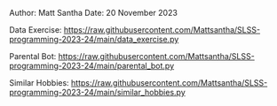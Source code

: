 Author: Matt Santha
Date: 20 November 2023

Data Exercise: https://raw.githubusercontent.com/Mattsantha/SLSS-programming-2023-24/main/data_exercise.py

Parental Bot: https://raw.githubusercontent.com/Mattsantha/SLSS-programming-2023-24/main/parental_bot.py 

Similar Hobbies: https://raw.githubusercontent.com/Mattsantha/SLSS-programming-2023-24/main/similar_hobbies.py 

